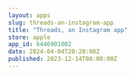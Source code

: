 ```yaml
---
layout: apps
slug: threads-an-instagram-app
title: "Threads, an Instagram app"
store: apple
app_id: 6446901002
date: 2024-04-04T20:20:08Z
published: 2023-12-14T08:00:00Z
---
```

